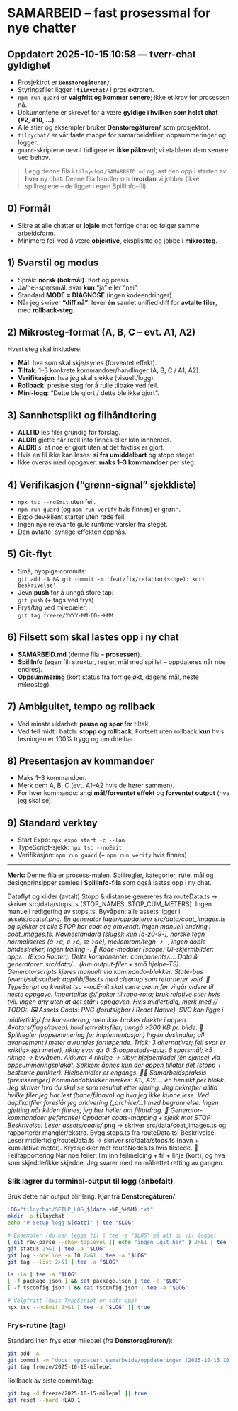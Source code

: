 
# SAMARBEID – fast prosessmal for nye chatter

## Oppdatert 2025-10-15 10:58 — tverr-chat gyldighet
- Prosjektrot er **`Denstoregåturen/`**.
- Styringsfiler ligger i **`tilnychat/`** i prosjektroten.
- `npm run guard` er **valgfritt og kommer senere**; ikke et krav for prosessen nå.
- Dokumentene er skrevet for å være **gyldige i hvilken som helst chat (#2, #10, …)**.
- Alle stier og eksempler bruker **Denstoregåturen/** som prosjektrot.
- `tilnychat/` er vår faste mappe for samarbeidsfiler, oppsummeringer og logger.
- `guard`-skriptene nevnt tidligere er **ikke påkrevd**; vi etablerer dem senere ved behov.

> Legg denne fila i `tilnychat/SAMARBEID.md` og last den opp i starten av **hver** ny chat.
> Denne fila handler om **hvordan** vi jobber (ikke spillreglene – de ligger i egen SpillInfo-fil).

## 0) Formål
- Sikre at alle chatter er **lojale** mot forrige chat og følger samme arbeidsform.
- Minimere feil ved å være **objektive**, eksplisitte og jobbe i **mikrosteg**.

## 1) Svarstil og modus
- Språk: **norsk (bokmål)**. Kort og presis.
- Ja/nei-spørsmål: svar **kun** “ja” eller “nei”.
- Standard **MODE = DIAGNOSE** (ingen kodeendringer).
- Når jeg skriver **“diff nå”**: lever **én** samlet unified diff for **avtalte filer**, med **rollback-steg**.

## 2) Mikrosteg-format (A, B, C – evt. A1, A2)
Hvert steg skal inkludere:
- **Mål**: hva som skal skje/synes (forventet effekt).
- **Tiltak**: 1–3 konkrete kommandoer/handlinger (A, B, C / A1, A2).
- **Verifikasjon**: hva jeg skal sjekke (visuelt/logg).
- **Rollback**: presise steg for å rulle tilbake ved feil.
- **Mini‑logg**: “Dette ble gjort / dette ble ikke gjort”.

## 3) Sannhetsplikt og filhåndtering
- **ALLTID** les filer grundig før forslag.
- **ALDRI** gjette når reell info finnes eller kan innhentes.
- **ALDRI** si at noe er gjort uten at det faktisk er gjort.
- Hvis en fil ikke kan leses: **si fra umiddelbart** og stopp steget.
- Ikke overøs med oppgaver: **maks 1–3 kommandoer** per steg.

## 4) Verifikasjon (“grønn-signal” sjekkliste)
- `npx tsc --noEmit` uten feil.
- `npm run guard` (og `npm run verify` hvis finnes) er grønn.
- Expo dev‑klient starter uten røde feil.
- Ingen nye relevante gule runtime‑varsler fra steget.
- Den avtalte, synlige effekten oppnås.

## 5) Git‑flyt
- Små, hyppige commits:  
  `git add -A && git commit -m 'feat/fix/refactor(scope): kort beskrivelse'`
- Jevn **push** for å unngå store tap:  
  `git push` (+ tags ved frys)
- Frys/tag ved milepæler:  
  `git tag freeze/YYYY-MM-DD-HHMM`

## 6) Filsett som skal lastes opp i ny chat
- **SAMARBEID.md** (denne fila – **prosessen**).
- **SpillInfo** (egen fil: struktur, regler, mål med spillet – oppdateres når noe endres).
- **Oppsummering** (kort status fra forrige økt, dagens mål, neste mikrosteg).

## 7) Ambiguitet, tempo og rollback
- Ved minste uklarhet: **pause og spør** før tiltak.
- Ved feil midt i batch: **stopp og rollback**. Fortsett uten rollback **kun** hvis løsningen er 100% trygg og umiddelbar.

## 8) Presentasjon av kommandoer
- Maks 1–3 kommandoer.
- Merk dem A, B, C (evt. A1–A2 hvis de hører sammen).
- For hver kommando: angi **mål/forventet effekt** og **forventet output** (hva jeg skal se).

## 9) Standard verktøy
- Start Expo: `npx expo start -c --lan`
- TypeScript-sjekk: `npx tsc --noEmit`
- Verifikasjon: `npm run guard` (+ `npm run verify` hvis finnes)

---
**Merk:** Denne fila er prosess-malen. Spillregler, kategorier, rute, mål og designprinsipper samles i **SpillInfo-fila** som også lastes opp i ny chat.

Dataflyt og kilder (avtalt)
Stopp & distanse genereres fra routeData.ts → skriver src/data/stops.ts (STOP_NAMES, STOP_CUM_METERS). Ingen manuell redigering av stops.ts.
Byvåpen: alle assets ligger i assets/coats/*.png. En generator lager/oppdaterer src/data/coat_images.ts og sjekker at alle STOP har coat og omvendt. Ingen manuell endring i coat_images.ts.
Navnestandard (slugs): kun [a-z0-9-], norske tegn normaliseres (å→a, ø→o, æ→ae), mellomrom/tegn → -, ingen doble bindestreker, ingen trailing -.
🧱 Kode-moduler (scope)
UI-skjermbilder: app/… (Expo Router).
Delte komponenter: components/….
Data & generatorer: src/data/… (kun output-filer + små hjelpe-TS). Generatorscripts kjøres manuelt via kommando-blokker.
State-bus (event/subscribe): app/lib/*Bus.ts med cleanup som returnerer void.
🧪 TypeScript og kvalitet
tsc --noEmit skal være grønn før vi går videre til neste oppgave.
Importalias @/* peker til repo-rota; bruk relative stier hvis tvil.
Ingen any uten at det står i oppgaven. Hvis midlertidig, merk med // TODO:.
🖼️ Assets
Coats: PNG (forutsigbar i React Native). SVG kan ligge i midlertidig/ for konvertering, men ikke brukes direkte i appen.
Avatars/flags/reveal: hold lettvektsfiler; unngå >300 KB pr. bilde.
🧩 Spillregler (oppsummering for implementasjon)
Ingen desimaler; all avansement i meter avrundes fortløpende.
Trick: 3 alternativer; feil svar er «riktig» (gir meter), riktig svar gir 0.
Stoppesteds-quiz: 6 spørsmål; ≥5 riktige → byvåpen. Akkurat 4 riktige → tilbyr hjelpemiddel (én sjanse) via oppsummeringsplakat.
Sekken: åpnes kun der appen tillater det (stopp + bestemte punkter). Hjelpemidler er éngangs.
🧑‍💻 Samarbeidspraksis (presiseringer)
Kommandoblokker merkes: A1:, A2: … én hensikt per blokk. Jeg skriver hva du skal se som resultat etter kjøring.
Jeg bekrefter alltid hvilke filer jeg har lest (bane/filnavn) og hva jeg ikke kunne lese.
Ved duplikatfiler foreslår jeg arkivering (_archive/…) med begrunnelse.
Ingen gjetting når kilden finnes; jeg ber heller om fil/utdrag.
🔁 Generator-kommandoer (referanse)
Oppdater coats-mapping + sjekk mot STOP:
Beskrivelse: Leser assets/coats/*.png → skriver src/data/coat_images.ts og rapporterer mangler/ekstra.
Bygg stops.ts fra routeData.ts:
Beskrivelse: Leser midlertidig/routeData.ts → skriver src/data/stops.ts (navn + kumulative meter). Kryssjekker mot routeNodes.ts hvis tilstede.
🧰 Feilrapportering
Når noe feiler: lim inn feilmelding + fil + linje (kort), og hva som skjedde/ikke skjedde. Jeg svarer med en målrettet retting av gangen.

### Slik lagrer du terminal‑output til logg (anbefalt)
Bruk dette når output blir lang. Kjør fra **Denstoregåturen/**:
```bash
LOG="tilnychat/SETUP_LOG_$(date +%F_%H%M).txt"
mkdir -p tilnychat
echo "# Setup-logg $(date)" | tee "$LOG"

# Eksempler (du kan legge til | tee -a "$LOG" på alt du vil logge)
( git rev-parse --show-toplevel || echo "ingen .git her" ) 2>&1 | tee -a "$LOG"
git status 2>&1 | tee -a "$LOG"
git log --oneline -n 10 2>&1 | tee -a "$LOG"
git tag --list 2>&1 | tee -a "$LOG"

ls -la | tee -a "$LOG"
[ -f package.json ] && cat package.json | tee -a "$LOG"
[ -f tsconfig.json ] && cat tsconfig.json | tee -a "$LOG"

# Valgfritt (hvis TypeScript er satt opp)
npx tsc --noEmit 2>&1 | tee -a "$LOG" || true
```

### Frys‑rutine (tag)
Standard liten frys etter milepæl (fra **Denstoregåturen/**):
```bash
git add -A
git commit -m "docs: oppdatert samarbeids/oppdateringer (2025-10-15 10:58)"
git tag freeze/2025-10-15-milepæl
```
Rollback av siste commit/tag:
```bash
git tag -d freeze/2025-10-15-milepæl || true
git reset --hard HEAD~1
```
